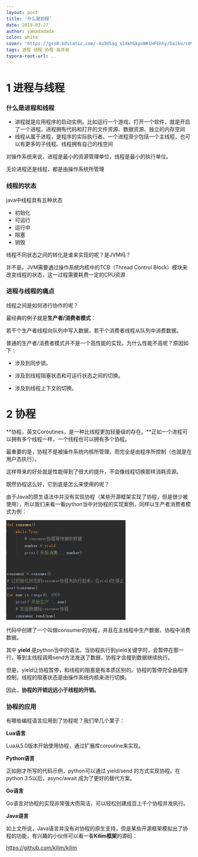 ```yaml
---
layout: post
title: '什么是协程'
date: 2019-03-27
author: yamadadada
color: white
cover: 'https://gss0.bdstatic.com/-4o3dSag_xI4khGkpoWK1HF6hhy/baike/c0%3Dbaike80%2C5%2C5%2C80%2C26/sign=9ccda4f803f79052fb124f6c6d9abcaf/d009b3de9c82d15870d68e5a8a0a19d8bd3e4281.jpg'
tags: 进程 线程 协程 高并发
typora-root-url: ..
---
```


# 1 进程与线程

### 什么是进程和线程

- 进程就是应用程序的启动实例。比如运行一个游戏，打开一个软件，就是开启了一个进程。进程拥有代码和打开的文件资源、数据资源、独立的内存空间
- 线程从属于进程，是程序的实际执行者。一个进程至少包括一个主线程，也可以有更多的子线程。线程拥有自己的栈空间

对操作系统来说，进程是最小的资源管理单位，线程是最小的执行单位。

无论进程还是线程，都是由操作系统所管理

### 线程的状态

java中线程具有五种状态

- 初始化
- 可运行
- 运行中
- 阻塞
- 销毁

线程不同状态之间的转化是谁来实现的呢？是JVM吗？

并不是。JVM需要通过操作系统内核中的TCB（Thread Control Block）模块来改变线程的状态，这一过程需要耗费一定的CPU资源

### 进程与线程的痛点

线程之间是如何进行协作的呢？

最经典的例子就是**生产者/消费者模式**：

若干个生产者线程向队列中写入数据，若干个消费者线程从队列中消费数据。

普通的生产者/消费者模式并不是一个高性能的实现。为什么性能不高呢？原因如下：

- 涉及到同步锁。

- 涉及到线程阻塞状态和可运行状态之间的切换。

- 涉及到线程上下文的切换。

# 2 协程

**协程，英文Coroutines，是一种比线程更加轻量级的存在。**正如一个进程可以拥有多个线程一样，一个线程也可以拥有多个协程。

最重要的是，协程不是被操作系统内核所管理，而完全是由程序所控制（也就是在用户态执行）。

这样带来的好处就是性能得到了很大的提升，不会像线程切换那样消耗资源。

既然协程这么好，它到底是怎么来使用的呢？

由于Java的原生语法中并没有实现协程（某些开源框架实现了协程，但是很少被使用），所以我们来看一看python当中对协程的实现案例，同样以生产者消费者模式为例：

![img](/assets/8081394d462340cebbf7a31106f63474.png)

代码中创建了一个叫做consumer的协程，并且在主线程中生产数据，协程中消费数据。

其中 **yield** 是python当中的语法。当协程执行到yield关键字时，会暂停在那一行，等到主线程调用send方法发送了数据，协程才会接到数据继续执行。

但是，yield让协程暂停，和线程的阻塞是有本质区别的。协程的暂停完全由程序控制，线程的阻塞状态是由操作系统内核来进行切换。

因此，**协程的开销远远小于线程的开销。**

### **协程的应用**

有哪些编程语言应用到了协程呢？我们举几个栗子：

**Lua语言**

Lua从5.0版本开始使用协程，通过扩展库coroutine来实现。

**Python语言**

正如刚才所写的代码示例，python可以通过 yield/send 的方式实现协程。在python 3.5以后，async/await 成为了更好的替代方案。

**Go语言**

Go语言对协程的实现非常强大而简洁，可以轻松创建成百上千个协程并发执行。

**Java语言**

如上文所说，Java语言并没有对协程的原生支持，但是某些开源框架模拟出了协程的功能，有兴趣的小伙伴可以看一看**Kilim框架**的源码：

https://github.com/kilim/kilim